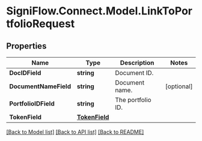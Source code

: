 
# SigniFlow.Connect.Model.LinkToPortfolioRequest

## Properties

Name | Type | Description | Notes
------------ | ------------- | ------------- | -------------
**DocIDField** | **string** | Document ID. | 
**DocumentNameField** | **string** | Document name. | [optional] 
**PortfolioIDField** | **string** | The portfolio ID. | 
**TokenField** | [**TokenField**](TokenField.md) |  | 

[[Back to Model list]](../README.md#documentation-for-models)
[[Back to API list]](../README.md#documentation-for-api-endpoints)
[[Back to README]](../README.md)

